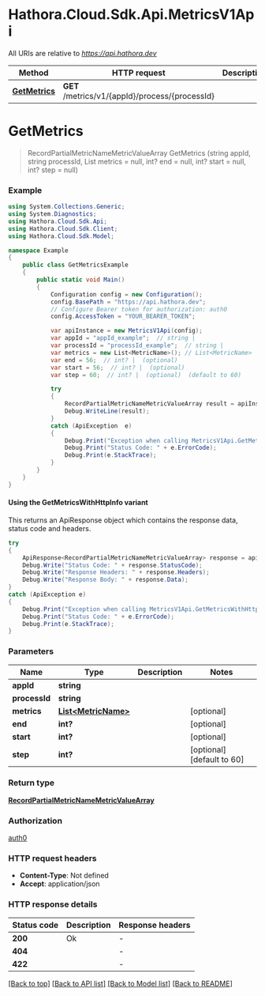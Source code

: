 # Hathora.Cloud.Sdk.Api.MetricsV1Api

All URIs are relative to *https://api.hathora.dev*

| Method | HTTP request | Description |
|--------|--------------|-------------|
| [**GetMetrics**](MetricsV1Api.md#getmetrics) | **GET** /metrics/v1/{appId}/process/{processId} |  |

<a name="getmetrics"></a>
# **GetMetrics**
> RecordPartialMetricNameMetricValueArray GetMetrics (string appId, string processId, List<MetricName> metrics = null, int? end = null, int? start = null, int? step = null)



### Example
```csharp
using System.Collections.Generic;
using System.Diagnostics;
using Hathora.Cloud.Sdk.Api;
using Hathora.Cloud.Sdk.Client;
using Hathora.Cloud.Sdk.Model;

namespace Example
{
    public class GetMetricsExample
    {
        public static void Main()
        {
            Configuration config = new Configuration();
            config.BasePath = "https://api.hathora.dev";
            // Configure Bearer token for authorization: auth0
            config.AccessToken = "YOUR_BEARER_TOKEN";

            var apiInstance = new MetricsV1Api(config);
            var appId = "appId_example";  // string | 
            var processId = "processId_example";  // string | 
            var metrics = new List<MetricName>(); // List<MetricName> |  (optional) 
            var end = 56;  // int? |  (optional) 
            var start = 56;  // int? |  (optional) 
            var step = 60;  // int? |  (optional)  (default to 60)

            try
            {
                RecordPartialMetricNameMetricValueArray result = apiInstance.GetMetrics(appId, processId, metrics, end, start, step);
                Debug.WriteLine(result);
            }
            catch (ApiException  e)
            {
                Debug.Print("Exception when calling MetricsV1Api.GetMetrics: " + e.Message);
                Debug.Print("Status Code: " + e.ErrorCode);
                Debug.Print(e.StackTrace);
            }
        }
    }
}
```

#### Using the GetMetricsWithHttpInfo variant
This returns an ApiResponse object which contains the response data, status code and headers.

```csharp
try
{
    ApiResponse<RecordPartialMetricNameMetricValueArray> response = apiInstance.GetMetricsWithHttpInfo(appId, processId, metrics, end, start, step);
    Debug.Write("Status Code: " + response.StatusCode);
    Debug.Write("Response Headers: " + response.Headers);
    Debug.Write("Response Body: " + response.Data);
}
catch (ApiException e)
{
    Debug.Print("Exception when calling MetricsV1Api.GetMetricsWithHttpInfo: " + e.Message);
    Debug.Print("Status Code: " + e.ErrorCode);
    Debug.Print(e.StackTrace);
}
```

### Parameters

| Name | Type | Description | Notes |
|------|------|-------------|-------|
| **appId** | **string** |  |  |
| **processId** | **string** |  |  |
| **metrics** | [**List&lt;MetricName&gt;**](MetricName.md) |  | [optional]  |
| **end** | **int?** |  | [optional]  |
| **start** | **int?** |  | [optional]  |
| **step** | **int?** |  | [optional] [default to 60] |

### Return type

[**RecordPartialMetricNameMetricValueArray**](RecordPartialMetricNameMetricValueArray.md)

### Authorization

[auth0](../README.md#auth0)

### HTTP request headers

 - **Content-Type**: Not defined
 - **Accept**: application/json


### HTTP response details
| Status code | Description | Response headers |
|-------------|-------------|------------------|
| **200** | Ok |  -  |
| **404** |  |  -  |
| **422** |  |  -  |

[[Back to top]](#) [[Back to API list]](../README.md#documentation-for-api-endpoints) [[Back to Model list]](../README.md#documentation-for-models) [[Back to README]](../README.md)

